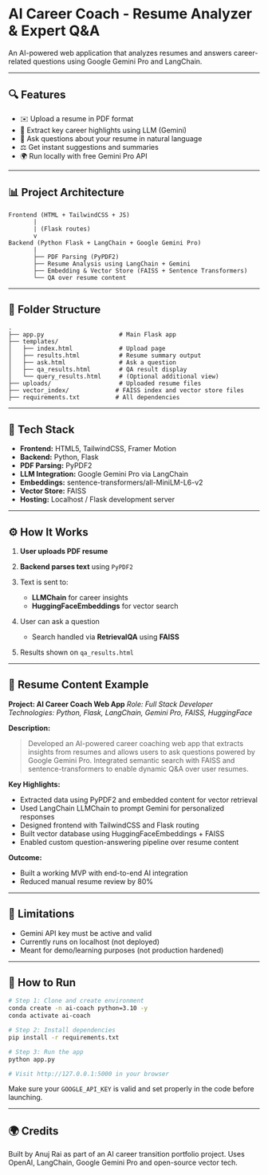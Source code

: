 # AI Career Coach - Resume Analyzer & Expert Q\&A

An AI-powered web application that analyzes resumes and answers career-related questions using Google Gemini Pro and LangChain.

---

## 🔍 Features

* ✉️ Upload a resume in PDF format
* 🤖 Extract key career highlights using LLM (Gemini)
* 🔎 Ask questions about your resume in natural language
* ⚖️ Get instant suggestions and summaries
* 🌍 Run locally with free Gemini Pro API

---

## 📊 Project Architecture

```
Frontend (HTML + TailwindCSS + JS)
       |
       | (Flask routes)
       v
Backend (Python Flask + LangChain + Google Gemini Pro)
       |
       ├── PDF Parsing (PyPDF2)
       ├── Resume Analysis using LangChain + Gemini
       ├── Embedding & Vector Store (FAISS + Sentence Transformers)
       └── QA over resume content
```

---

## 📂 Folder Structure

```
.
├── app.py                     # Main Flask app
├── templates/
│   ├── index.html             # Upload page
│   ├── results.html           # Resume summary output
│   ├── ask.html               # Ask a question
│   ├── qa_results.html        # QA result display
│   └── query_results.html     # (Optional additional view)
├── uploads/                   # Uploaded resume files
├── vector_index/             # FAISS index and vector store files
├── requirements.txt          # All dependencies
```

---

## 🚀 Tech Stack

* **Frontend:** HTML5, TailwindCSS, Framer Motion
* **Backend:** Python, Flask
* **PDF Parsing:** PyPDF2
* **LLM Integration:** Google Gemini Pro via LangChain
* **Embeddings:** sentence-transformers/all-MiniLM-L6-v2
* **Vector Store:** FAISS
* **Hosting:** Localhost / Flask development server

---

## ⚙️ How It Works

1. **User uploads PDF resume**
2. **Backend parses text** using `PyPDF2`
3. Text is sent to:

   * **LLMChain** for career insights
   * **HuggingFaceEmbeddings** for vector search
4. User can ask a question

   * Search handled via **RetrievalQA** using **FAISS**
5. Results shown on `qa_results.html`

---

## 📅 Resume Content Example

**Project: AI Career Coach Web App**
*Role: Full Stack Developer*
*Technologies: Python, Flask, LangChain, Gemini Pro, FAISS, HuggingFace*

**Description:**

> Developed an AI-powered career coaching web app that extracts insights from resumes and allows users to ask questions powered by Google Gemini Pro. Integrated semantic search with FAISS and sentence-transformers to enable dynamic Q\&A over user resumes.

**Key Highlights:**

* Extracted data using PyPDF2 and embedded content for vector retrieval
* Used LangChain LLMChain to prompt Gemini for personalized responses
* Designed frontend with TailwindCSS and Flask routing
* Built vector database using HuggingFaceEmbeddings + FAISS
* Enabled custom question-answering pipeline over resume content

**Outcome:**

* Built a working MVP with end-to-end AI integration
* Reduced manual resume review by 80%

---

## 🚫 Limitations

* Gemini API key must be active and valid
* Currently runs on localhost (not deployed)
* Meant for demo/learning purposes (not production hardened)

---

## 🛌 How to Run

```bash
# Step 1: Clone and create environment
conda create -n ai-coach python=3.10 -y
conda activate ai-coach

# Step 2: Install dependencies
pip install -r requirements.txt

# Step 3: Run the app
python app.py

# Visit http://127.0.0.1:5000 in your browser
```

Make sure your `GOOGLE_API_KEY` is valid and set properly in the code before launching.

---

## 🌍 Credits

Built by Anuj Rai as part of an AI career transition portfolio project. Uses OpenAI, LangChain, Google Gemini Pro and open-source vector tech.
